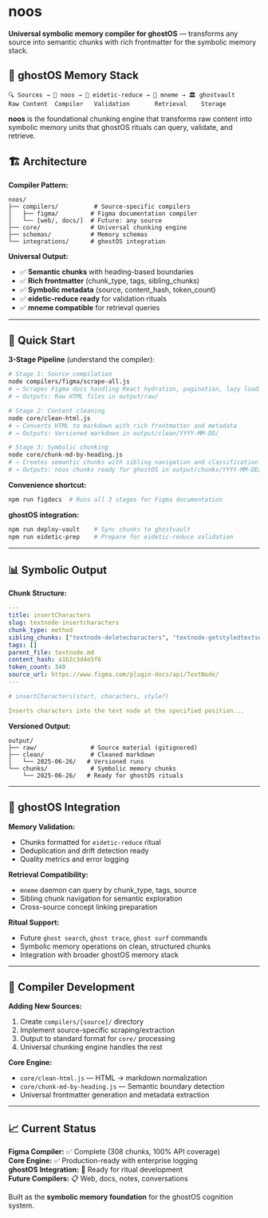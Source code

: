 # noos

**Universal symbolic memory compiler for ghostOS** — transforms any source into semantic chunks with rich frontmatter for the symbolic memory stack.

## 🧠 ghostOS Memory Stack

```
🔍 Sources → 🧠 noos → 🧼 eidetic-reduce → 👻 mneme → 🏛️ ghostvault
Raw Content  Compiler   Validation       Retrieval    Storage
```

**noos** is the foundational chunking engine that transforms raw content into symbolic memory units that ghostOS rituals can query, validate, and retrieve.

## 🏗️ Architecture

**Compiler Pattern:**
```
noos/
├── compilers/          # Source-specific compilers
│   ├── figma/         # Figma documentation compiler
│   └── [web/, docs/]  # Future: any source
├── core/              # Universal chunking engine
├── schemas/           # Memory schemas
└── integrations/      # ghostOS integration
```

**Universal Output:**
- ✅ **Semantic chunks** with heading-based boundaries
- ✅ **Rich frontmatter** (chunk_type, tags, sibling_chunks)
- ✅ **Symbolic metadata** (source, content_hash, token_count)
- ✅ **eidetic-reduce ready** for validation rituals
- ✅ **mneme compatible** for retrieval queries

---

## 🚀 Quick Start

**3-Stage Pipeline** (understand the compiler):
```bash
# Stage 1: Source compilation
node compilers/figma/scrape-all.js
# → Scrapes Figma docs handling React hydration, pagination, lazy loading
# → Outputs: Raw HTML files in output/raw/

# Stage 2: Content cleaning  
node core/clean-html.js
# → Converts HTML to markdown with rich frontmatter and metadata
# → Outputs: Versioned markdown in output/clean/YYYY-MM-DD/

# Stage 3: Symbolic chunking
node core/chunk-md-by-heading.js
# → Creates semantic chunks with sibling navigation and classification
# → Outputs: noos chunks ready for ghostOS in output/chunks/YYYY-MM-DD/
```

**Convenience shortcut:**
```bash
npm run figdocs  # Runs all 3 stages for Figma documentation
```

**ghostOS integration:**
```bash
npm run deploy-vault    # Sync chunks to ghostvault
npm run eidetic-prep    # Prepare for eidetic-reduce validation
```

---

## 📊 Symbolic Output

**Chunk Structure:**
```yaml
---
title: insertCharacters
slug: textnode-insertcharacters  
chunk_type: method
sibling_chunks: ["textnode-deletecharacters", "textnode-getstyledtextsegments"]
tags: []
parent_file: textnode.md
content_hash: a1b2c3d4e5f6
token_count: 340
source_url: https://www.figma.com/plugin-docs/api/TextNode/
---

# insertCharacters(start, characters, style?)

Inserts characters into the text node at the specified position...
```

**Versioned Output:**
```
output/
├── raw/               # Source material (gitignored)
├── clean/             # Cleaned markdown
│   └── 2025-06-26/   # Versioned runs
└── chunks/            # Symbolic memory chunks
    └── 2025-06-26/   # Ready for ghostOS rituals
```

---

## 🎯 ghostOS Integration

**Memory Validation:**
- Chunks formatted for `eidetic-reduce` ritual
- Deduplication and drift detection ready
- Quality metrics and error logging

**Retrieval Compatibility:**
- `mneme` daemon can query by chunk_type, tags, source
- Sibling chunk navigation for semantic exploration
- Cross-source concept linking preparation

**Ritual Support:**
- Future `ghost search`, `ghost trace`, `ghost surf` commands
- Symbolic memory operations on clean, structured chunks
- Integration with broader ghostOS memory stack

---

## 🔧 Compiler Development

**Adding New Sources:**
1. Create `compilers/[source]/` directory
2. Implement source-specific scraping/extraction
3. Output to standard format for `core/` processing
4. Universal chunking engine handles the rest

**Core Engine:**
- `core/clean-html.js` — HTML → markdown normalization
- `core/chunk-md-by-heading.js` — Semantic boundary detection
- Universal frontmatter generation and metadata extraction

---

## 📈 Current Status

**Figma Compiler:** ✅ Complete (308 chunks, 100% API coverage)  
**Core Engine:** ✅ Production-ready with enterprise logging  
**ghostOS Integration:** 🚧 Ready for ritual development  
**Future Compilers:** 📋 Web, docs, notes, conversations

Built as the **symbolic memory foundation** for the ghostOS cognition system.